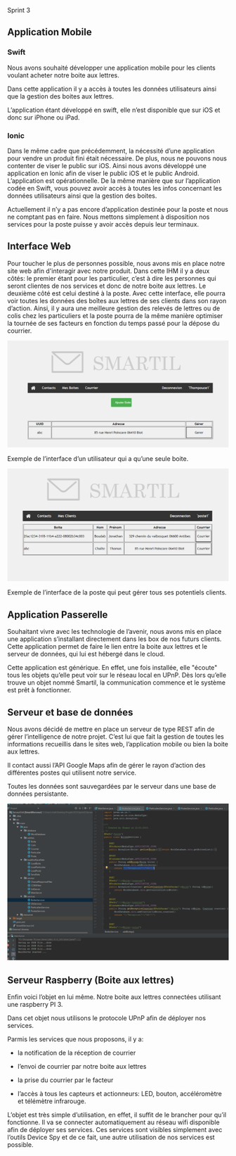 Sprint 3

## Application Mobile

### 	Swift

Nous avons souhaité développer une application mobile pour les clients voulant acheter notre boite aux lettres.

Dans cette application il y a accès à toutes les données utilisateurs ainsi que la gestion des boites aux lettres.

L’application étant développé en swift, elle n’est disponible que sur iOS et donc sur iPhone ou iPad.

### 	Ionic

Dans le même cadre que précédemment, la nécessité d’une application pour vendre un produit fini était nécessaire. De plus, nous ne pouvons nous contenter de viser le public sur iOS. Ainsi nous avons développé une application en Ionic afin de viser le public iOS et le public Android. L’application est opérationnelle. De la même manière que sur l’application codée en Swift, vous pouvez avoir accès à toutes les infos concernant les données utilisateurs ainsi que la gestion des boites.

Actuellement il n’y a pas encore d’application destinée pour la poste et nous ne comptant pas en faire. Nous mettons simplement à disposition nos services pour la poste puisse y avoir accès depuis leur terminaux.

## Interface Web

Pour toucher le plus de personnes possible, nous avons mis en place notre site web afin d'interagir avec notre produit. Dans cette IHM il y a deux côtés: le premier étant pour les particulier, c’est à dire les personnes qui seront clientes de nos services et donc de notre boite aux lettres. Le deuxième côté est celui destiné à la poste. Avec cette interface, elle pourra voir toutes les données des boîtes aux lettres de ses clients dans son rayon d’action. Ainsi, il y aura une meilleure gestion des relevés de lettres ou de colis chez les particuliers et la poste pourra de la même manière optimiser la tournée de ses facteurs en fonction du temps passé pour la dépose du courrier.

![image alt text](/images/particulier_web.png)

Exemple de l’interface d’un utilisateur qui a qu’une seule boite.

![image alt text](/images/poste_web.png)

Exemple de l’interface de la poste qui peut gérer tous ses potentiels clients.

## Application Passerelle

Souhaitant vivre avec les technologie de l’avenir, nous avons mis en place une application s’installant directement dans les box de nos futurs clients. Cette application permet de faire le lien entre la boite aux lettres et le serveur de données, qui lui est hébergé dans le cloud.

Cette application est générique. En effet, une fois installée, elle "écoute" tous les objets qu’elle peut voir sur le réseau local en UPnP. Dès lors qu’elle trouve un objet nommé Smartil, la communication commence et le système est prêt à fonctionner.

## Serveur et base de données

Nous avons décidé de mettre en place un serveur de type REST afin de gérer l’intelligence de notre projet. C’est lui que fait la gestion de toutes les informations recueillis dans le sites web, l’application mobile ou bien la boite aux lettres.

Il contact aussi l’API Google Maps afin de gérer le rayon d’action des différentes postes qui utilisent notre service.

Toutes les données sont sauvegardées par le serveur dans une base de données persistante.

![image alt text](/images/serveur.png)

## Serveur Raspberry (Boite aux lettres)

Enfin voici l’objet en lui même. Notre boite aux lettres connectées utilisant une raspberry PI 3. 

Dans cet objet nous utilisons le protocole UPnP afin de déployer nos services.

Parmis les services que nous proposons, il y a:

* la notification de la réception de courrier

* l’envoi de courrier par notre boite aux lettres

* la prise du courrier par le facteur

* l’accès à tous les capteurs et actionneurs: LED, bouton, accéléromètre et télémètre infrarouge.

L’objet est très simple d’utilisation, en effet, il suffit de le brancher pour qu’il fonctionne. Il va se connecter automatiquement au réseau wifi disponible afin de déployer ses services. Ces services sont visibles simplement avec l’outils Device Spy et de ce fait, une autre utilisation de nos services est possible.

